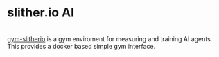 <h1><a>slither.io AI</a></h1>
<br>
<a href="https://github.com/BabakAkbari/Slither.io-AI/tree/master/gym-slitherio">gym-slitherio</a> is a gym enviroment for measuring and training AI agents.
This provides a docker based simple gym interface.

